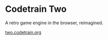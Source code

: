 # Codetrain Two

A retro game engine in the browser, reimagined.

[two.codetrain.org](https://two.codetrain.org)
